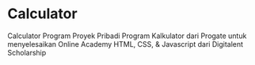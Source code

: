 # Calculator
Calculator Program
Proyek Pribadi Program Kalkulator dari Progate untuk menyelesaikan Online Academy HTML, CSS, & Javascript dari Digitalent Scholarship
